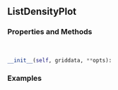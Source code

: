 ## <a id="McUtils.McUtils.Plots.Plots.ListDensityPlot">ListDensityPlot</a>


### Properties and Methods
<a id="McUtils.McUtils.Plots.Plots.ListDensityPlot.__init__" class="docs-object-method">&nbsp;</a>
```python
__init__(self, griddata, **opts): 
```

### Examples


